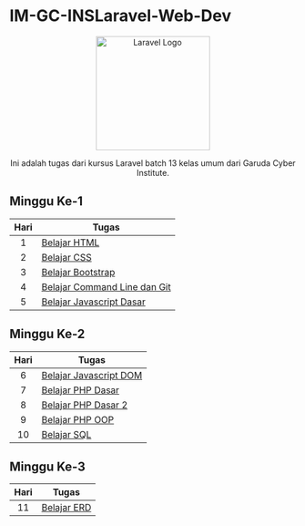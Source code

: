 # IM-GC-INSLaravel-Web-Dev

<p align="center"><a href="https://laravel.com" target="_blank"><img src="https://garudacyberinstitute.id/_include/archives/files/martikulasi/kategori/Laravel%20Batch%2013%20Kelas%20Umum.18%20-%20Gambar%20Pratinjau.png" width="200" alt="Laravel Logo"></a></p>

<p align="center">Ini adalah tugas dari kursus Laravel batch 13 kelas umum dari Garuda Cyber Institute.</p>

## Minggu Ke-1

| Hari | Tugas                           |
|:----:|---------------------------------|
| 1    | [Belajar HTML](https://github.com/Fern-Aerell/IM-GC-INSLaravel-Web-Dev/tree/main/day_1_html) |
| 2    | [Belajar CSS](https://github.com/Fern-Aerell/IM-GC-INSLaravel-Web-Dev/tree/main/day_2_css) |
| 3    | [Belajar Bootstrap](https://github.com/Fern-Aerell/IM-GC-INSLaravel-Web-Dev/tree/main/day_3_bootstrap) |
| 4    | [Belajar Command Line dan Git](https://github.com/Fern-Aerell/IM-GC-INSLaravel-Web-Dev/tree/main/day_4_git) |
| 5    | [Belajar Javascript Dasar](https://github.com/Fern-Aerell/IM-GC-INSLaravel-Web-Dev/tree/main/day_5_javascript_dasar) |

## Minggu Ke-2
| Hari | Tugas                           |
|:----:|---------------------------------|
| 6    | [Belajar Javascript DOM](https://github.com/Fern-Aerell/IM-GC-INSLaravel-Web-Dev/tree/main/day_6_javascript_dom)
| 7    | [Belajar PHP Dasar](https://github.com/Fern-Aerell/IM-GC-INSLaravel-Web-Dev/tree/main/day_7_php_dasar)
| 8    | [Belajar PHP Dasar 2](https://github.com/Fern-Aerell/IM-GC-INSLaravel-Web-Dev/tree/main/day_8_php_dasar_2)
| 9    | [Belajar PHP OOP](https://github.com/Fern-Aerell/IM-GC-INSLaravel-Web-Dev/tree/main/day_9_php_oop)
| 10    | [Belajar SQL](https://github.com/Fern-Aerell/IM-GC-INSLaravel-Web-Dev/tree/main/day_10_belajar_sql)

## Minggu Ke-3
| Hari | Tugas                           |
|:----:|---------------------------------|
| 11    | [Belajar ERD](https://github.com/Fern-Aerell/IM-GC-INSLaravel-Web-Dev/tree/main/day_11_belajar_erd)